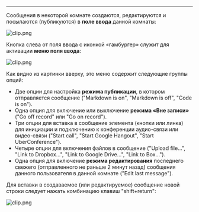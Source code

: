 ***

Сообщения в некоторой комнате создаются, редактируются и посылаются (публикуются) в **поле ввода** данной комнаты:

![clip.png](https://in.kato.im/2212e2bdb4d78fea87c126e14caed378ac1d5226f78e88e0625d5237f611f5c5/clip.png)

Кнопка слева от поля ввода с иконкой «гамбургер» служит для активации **меню поля ввода**:

![clip.png](https://in.kato.im/ea96d2edf13d271c96bf4178427070485599b276b005d1bc17b22ac7ae9f1ef/clip.png)

Как видно из картинки вверху, это меню содержит следующие группы опций:

 - Две опции для настройка **режима публикации**, в котором отправляется сообщение ("Markdown is on", "Markdown is off", "Code is on").
 - Одна опция для включение или выключение **режима «Вне записи»** ("Go off record" или "Go on record").
 - Три опции для вставка в сообщение элемента (кнопки или линка) для инициации и подключению к конференции аудио-связи или видео-связи ("Start call", "Start Google Hangout", "Start UberConference").
 - Четыре опции для включения файлов в сообщение ("Upload file...", "Link to Dropbox...", "Link to Google Drive...", "Link to Box...").
 - Одна опция для включение **режима редактирования** последнего свежего (отправленного не раньше 2 минут назад) сообщения данного пользователя в данной комнате ("Edit last message").
 
Для вставки в создаваемое (или редактируемое) сообщение новой строки следует нажать комбинацию клавиш "shift+return":

![clip.png](https://in.kato.im/43ba2b4c12a301a9a6acd6beab08f4dddb4a37c7a4d95ac0679258379a1651c0/clip.png)

